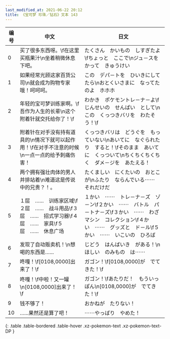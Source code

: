 ```yaml
---
last_modified_at: 2021-06-22 20:12
title: 《宝可梦 珍珠／钻石》文本 143
---
```

| 编号 | 中文 | 日文 |
| ---- | ---- | ---- |
| 0 | 买了很多东西呀。\f在这里买瓶果汁\n坐着稍微休息下吧。 | たくさん　かいもの　しすぎたよ\fちょっと　ここで\nジュ－スを　かって　きゅうけい |
| 1 | 如果经常光顾这家百货公司\n就会成为购物专家哦！呵呵呵。 | この　デパ－トを　ひいきにしてたら\nおとくいさまに　なってたのよ　ホホホ |
| 2 | 年轻的宝可梦训练家啊。\f吾作为人生的长辈\n这个附着针就交托给你了！\f | わかき　ポケモントレ－ナ－よ\fじんせいの　せんぱい　として\nこの　くっつきバリを　わたそう！\f |
| 3 | 附着针在对手没有持有道具的\n情况下就可以起作用！\f在对手不注意的时候\n一点一点的给予刺痛伤害！ | くっつきバリは　どうぐを　もっていない\nあいてに　なぐられたり　すると！\fそのまま　あいてに　くっついて\nちくちくちくちく　ダメ－ジを　あたえる！ |
| 4 | 两个拥有强壮肉体的男人并排站着\n难道这是传说中的兄贵？！。 | たくましい　にくたいの　おとこが\nふたり　ならんでいる⋯⋯　それだけだ |
| 5 | １层　……　训练家区域\f２层　……　战斗用品\f３层　……　招式学习器\f４层　……　家具\f５层　……　休息广场 | １かい　⋯⋯　トレ－ナ－ズ　ゾ－ン\f２かい　⋯⋯　バトル　パ－トナ－ズ\f３かい　⋯⋯　わざマシン　コレクション\f４かい　⋯⋯　グッズと　ド－ル\f５かい　⋯⋯　いこいの　ひろば |
| 6 | 发现了自动贩卖机！\n想喝的东西是…… | じどう　はんばいき　がある！\nほしい　のみもの　は⋯⋯ |
| 7 | 咚嘎！\f[0108,0000]出来了！\f | ガゴン！\f[0108,0000]が　でてきた！\f |
| 8 | 咚嘎！\f中啦！又一罐\n[0108,0000]出来了！\f | ガゴン！\fあたりだ！　もういっぽん\n[0108,0000]が　でてきた！\f |
| 9 | 钱不够了！ | おかねが　たりない！ |
| 10 | ……果然还是算了吧！ | ⋯⋯やっぱり　やめた！ |
{: .table .table-bordered .table-hover .xz-pokemon-text .xz-pokemon-text-DP }